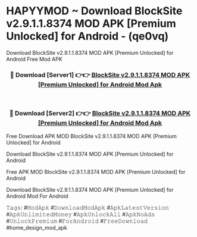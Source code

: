 # HAPYYMOD ~ Download BlockSite v2.9.1.1.8374 MOD APK [Premium Unlocked] for Android - (qe0vq)
Download BlockSite v2.9.1.1.8374 MOD APK [Premium Unlocked] for Android Free Mod APK

<div align="center">
<h3>🔴 Download [Server1] 👉👉 <a href="https://apk-comot.site?title=BlockSite_v2.9.1.1.8374_MOD_APK_[Premium_Unlocked]_for_Android">BlockSite v2.9.1.1.8374 MOD APK [Premium Unlocked] for Android Mod Apk</a></h3><br>

<h3>🔴 Download [Server2] 👉👉 <a href="https://apk-comot.site?title=BlockSite_v2.9.1.1.8374_MOD_APK_[Premium_Unlocked]_for_Android">BlockSite v2.9.1.1.8374 MOD APK [Premium Unlocked] for Android Mod Apk</a></h3>
</div>


Free Download APK MOD BlockSite v2.9.1.1.8374 MOD APK [Premium Unlocked] for Android

Download BlockSite v2.9.1.1.8374 MOD APK [Premium Unlocked] for Android 

Free APK MOD BlockSite v2.9.1.1.8374 MOD APK [Premium Unlocked] for Android 

Download BlockSite v2.9.1.1.8374 MOD APK [Premium Unlocked] for Android Mod For Android

𝚃𝚊𝚐𝚜: #𝙼𝚘𝚍𝙰𝚙𝚔 #𝙳𝚘𝚠𝚗𝚕𝚘𝚊𝚍𝙼𝚘𝚍𝙰𝚙𝚔 #𝙰𝚙𝚔𝙻𝚊𝚝𝚎𝚜𝚝𝚅𝚎𝚛𝚜𝚒𝚘𝚗 #𝙰𝚙𝚔𝚄𝚗𝚕𝚒𝚖𝚒𝚝𝚎𝚍𝙼𝚘𝚗𝚎𝚢 #𝙰𝚙𝚔𝚄𝚗𝚕𝚘𝚌𝚔𝙰𝚕𝚕 #𝙰𝚙𝚔𝙽𝚘𝙰𝚍𝚜 #𝚄𝚗𝚕𝚘𝚌𝚔𝙿𝚛𝚎𝚖𝚒𝚞𝚖 #𝙵𝚘𝚛𝙰𝚗𝚍𝚛𝚘𝚒𝚍 #𝙵𝚛𝚎𝚎𝙳𝚘𝚠𝚗𝚕𝚘𝚊𝚍 #home_design_mod_apk